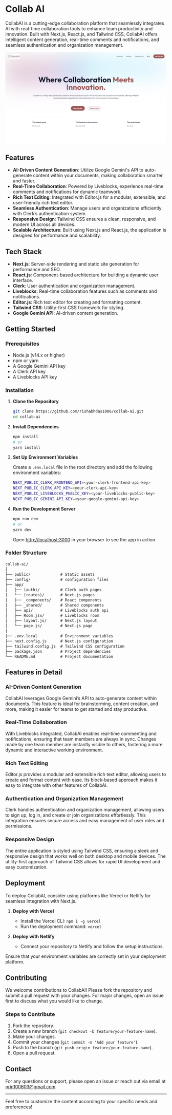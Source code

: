 # Collab AI

CollabAI is a cutting-edge collaboration platform that seamlessly integrates AI with real-time collaboration tools to enhance team productivity and innovation. Built with Next.js, React.js, and Tailwind CSS, CollabAI offers intelligent content generation, real-time comments and notifications, and seamless authentication and organization management.

![CollabAI Banner](hp.png)

## Features

- **AI-Driven Content Generation**: Utilize Google Gemini's API to auto-generate content within your documents, making collaboration smarter and faster.
- **Real-Time Collaboration**: Powered by Liveblocks, experience real-time comments and notifications for dynamic teamwork.
- **Rich Text Editing**: Integrated with Editor.js for a modular, extensible, and user-friendly rich text editor.
- **Seamless Authentication**: Manage users and organizations efficiently with Clerk’s authentication system.
- **Responsive Design**: Tailwind CSS ensures a clean, responsive, and modern UI across all devices.
- **Scalable Architecture**: Built using Next.js and React.js, the application is designed for performance and scalability.

## Tech Stack

- **Next.js**: Server-side rendering and static site generation for performance and SEO.
- **React.js**: Component-based architecture for building a dynamic user interface.
- **Clerk**: User authentication and organization management.
- **Liveblocks**: Real-time collaboration features such as comments and notifications.
- **Editor.js**: Rich text editor for creating and formatting content.
- **Tailwind CSS**: Utility-first CSS framework for styling.
- **Google Gemini API**: AI-driven content generation.

## Getting Started

### Prerequisites

- Node.js (v14.x or higher)
- npm or yarn
- A Google Gemini API key
- A Clerk API key
- A Liveblocks API key

### Installation

1. **Clone the Repository**
   ```bash
   git clone https://github.com/rishabhdas1006/collab-ai.git
   cd collab-ai
   ```

2. **Install Dependencies**
   ```bash
   npm install
   # or
   yarn install
   ```

3. **Set Up Environment Variables**

   Create a `.env.local` file in the root directory and add the following environment variables:

   ```bash
   NEXT_PUBLIC_CLERK_FRONTEND_API=<your-clerk-frontend-api-key>
   NEXT_PUBLIC_CLERK_API_KEY=<your-clerk-api-key>
   NEXT_PUBLIC_LIVEBLOCKS_PUBLIC_KEY=<your-liveblocks-public-key>
   NEXT_PUBLIC_GEMINI_API_KEY=<your-google-gemini-api-key>
   ```

4. **Run the Development Server**
   ```bash
   npm run dev
   # or
   yarn dev
   ```

   Open [http://localhost:3000](http://localhost:3000) in your browser to see the app in action.

### Folder Structure

```
collab-ai/
│
├── public/             # Static assets
├── config/             # configuration files
├── app/
│   ├── (auth)/         # Clerk auth pages
│   └── (routes)/       # Next.js pages
│   ├── _components/    # React components
│   ├── _shared/        # Shared components
│   ├── api/            # Liveblocks auth api
│   ├── Room.jsx/       # Liveblocks room
│   ├── layout.js/      # Next.js layout
│   └── page.js/        # Next.js page
│
├── .env.local          # Environment variables
├── next.config.js      # Next.js configuration
├── tailwind.config.js  # Tailwind CSS configuration
├── package.json        # Project dependencies
└── README.md           # Project documentation
```

## Features in Detail

### AI-Driven Content Generation

CollabAI leverages Google Gemini’s API to auto-generate content within documents. This feature is ideal for brainstorming, content creation, and more, making it easier for teams to get started and stay productive.

### Real-Time Collaboration

With Liveblocks integrated, CollabAI enables real-time commenting and notifications, ensuring that team members are always in sync. Changes made by one team member are instantly visible to others, fostering a more dynamic and interactive working environment.

### Rich Text Editing

Editor.js provides a modular and extensible rich text editor, allowing users to create and format content with ease. Its block-based approach makes it easy to integrate with other features of CollabAI.

### Authentication and Organization Management

Clerk handles authentication and organization management, allowing users to sign up, log in, and create or join organizations effortlessly. This integration ensures secure access and easy management of user roles and permissions.

### Responsive Design

The entire application is styled using Tailwind CSS, ensuring a sleek and responsive design that works well on both desktop and mobile devices. The utility-first approach of Tailwind CSS allows for rapid UI development and easy customization.

## Deployment

To deploy CollabAI, consider using platforms like Vercel or Netlify for seamless integration with Next.js.

1. **Deploy with Vercel**
   - Install the Vercel CLI: `npm i -g vercel`
   - Run the deployment command: `vercel`

2. **Deploy with Netlify**
   - Connect your repository to Netlify and follow the setup instructions.

Ensure that your environment variables are correctly set in your deployment platform.

## Contributing

We welcome contributions to CollabAI! Please fork the repository and submit a pull request with your changes. For major changes, open an issue first to discuss what you would like to change.

### Steps to Contribute

1. Fork the repository.
2. Create a new branch (`git checkout -b feature/your-feature-name`).
3. Make your changes.
4. Commit your changes (`git commit -m 'Add your feature'`).
5. Push to the branch (`git push origin feature/your-feature-name`).
6. Open a pull request.

## Contact

For any questions or support, please open an issue or reach out via email at [prin100603@gmail.com](mailto:prin100603@gmail.com).

---

Feel free to customize the content according to your specific needs and preferences!